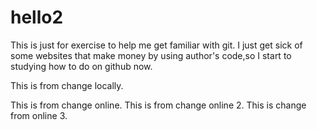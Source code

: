# hello2
This is just for exercise to help me get familiar with git.
I just get sick of some websites that make money by using author's code,so I start to studying how to do on github now.

This is from change locally.

This is from change online.
This is from change online 2.
This is change from online 3.
